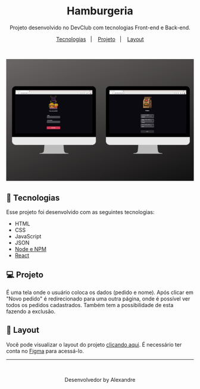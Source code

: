 <h1 align="center"> Hamburgeria </h1>

<p align="center">
Projeto desenvolvido no DevClub com tecnologias Front-end e Back-end.
</p>

<p align="center">
  <a href="#-tecnologias">Tecnologias</a>&nbsp;&nbsp;&nbsp;|&nbsp;&nbsp;&nbsp;
  <a href="#-projeto">Projeto</a>&nbsp;&nbsp;&nbsp;|&nbsp;&nbsp;&nbsp;
  <a href="#-layout">Layout</a>
</p>

<br>

<p align="center">
  <img alt="Home- and-Page" src="https://github.com/Alexandre990/Hamburgeria/blob/master/src/Assets/Notebooks.png?raw=true">
</p>

## 🚀 Tecnologias

Esse projeto foi desenvolvido com as seguintes tecnologias:

- HTML
- CSS
- JavaScript
- JSON
- [Node e NPM](https://nodejs.org/)
- [React](https://pt-br.reactjs.org/)

## 💻 Projeto

É uma tela onde o usuário coloca os dados (pedido e nome). Após clicar em "Novo pedido" é redirecionado para uma outra página, onde é possível ver todos os pedidos cadastrados. Também tem a possibilidade de esta fazendo a exclusão.

## 🔖 Layout

Você pode visualizar o layout do projeto [clicando aqui](https://www.figma.com/file/DRrcPs2g302ShcGAkhGroK/Templates-(For-Figma)?node-id=1107%3A2). É necessário ter conta no [Figma](https://figma.com) para acessá-lo.

---
<br>
<p align="center"> Desenvolvedor by Alexandre </p>
